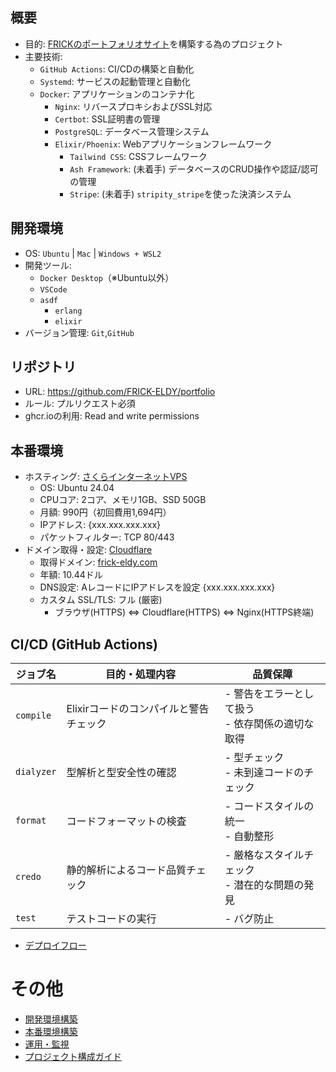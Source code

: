 ## 概要
- 目的: [FRICKのポートフォリオサイト](https://frick-eldy.com)を構築する為のプロジェクト
- 主要技術:
  - `GitHub Actions`: CI/CDの構築と自動化
  - `Systemd`: サービスの起動管理と自動化
  - `Docker`: アプリケーションのコンテナ化
    - `Nginx`: リバースプロキシおよびSSL対応
    - `Certbot`: SSL証明書の管理
    - `PostgreSQL`: データベース管理システム
    - `Elixir/Phoenix`: Webアプリケーションフレームワーク
      - `Tailwind CSS`: CSSフレームワーク
      - `Ash Framework`: (未着手) データベースのCRUD操作や認証/認可の管理
      - `Stripe`: (未着手) `stripity_stripe`を使った決済システム

## 開発環境
- OS: `Ubuntu` | `Mac` | `Windows + WSL2`
- 開発ツール:
  - `Docker Desktop`（※Ubuntu以外）
  - `VSCode`
  - `asdf`
    - `erlang`
    - `elixir`
- バージョン管理: `Git`,`GitHub`

## リポジトリ
- URL: https://github.com/FRICK-ELDY/portfolio
- ルール: プルリクエスト必須
- ghcr.ioの利用: Read and write permissions

## 本番環境
- ホスティング: [さくらインターネットVPS](https://secure.sakura.ad.jp/)
  - OS: Ubuntu 24.04
  - CPUコア: 2コア、メモリ1GB、SSD 50GB
  - 月額: 990円（初回費用1,694円）
  - IPアドレス: {xxx.xxx.xxx.xxx}
  - パケットフィルター: TCP 80/443
- ドメイン取得・設定: [Cloudflare](https://dash.cloudflare.com/)
  - 取得ドメイン: [frick-eldy.com](https://frick-eldy.com)
  - 年額: 10.44ドル
  - DNS設定: AレコードにIPアドレスを設定 {xxx.xxx.xxx.xxx}
  - カスタム SSL/TLS: フル (厳密)
    - ブラウザ(HTTPS) ⇔ Cloudflare(HTTPS) ⇔ Nginx(HTTPS終端)

## CI/CD (GitHub Actions)
| ジョブ名     | 目的・処理内容                                    | 品質保障                                                                 |
|--------------|---------------------------------------------------|------------------------------------------------------------------------|
| `compile`    | Elixirコードのコンパイルと警告チェック            | - 警告をエラーとして扱う<br>- 依存関係の適切な取得             |
| `dialyzer`   | 型解析と型安全性の確認                             | - 型チェック<br>- 未到達コードのチェック      |
| `format`     | コードフォーマットの検査                           | - コードスタイルの統一<br>- 自動整形     |
| `credo`      | 静的解析によるコード品質チェック                   | - 厳格なスタイルチェック<br>- 潜在的な問題の発見 |
| `test`       | テストコードの実行                                 | - バグ防止<br>                        |
- [デプロイフロー](./doc/deployment.md)

# その他
- [開発環境構築](./doc/hands-on/setup_env_dev.md)
- [本番環境構築](./doc/hands-on/setup_env_prod.md)
- [運用・監視](./doc/operation_monitoring.md)
- [プロジェクト構成ガイド](./doc/application_structure.md)
